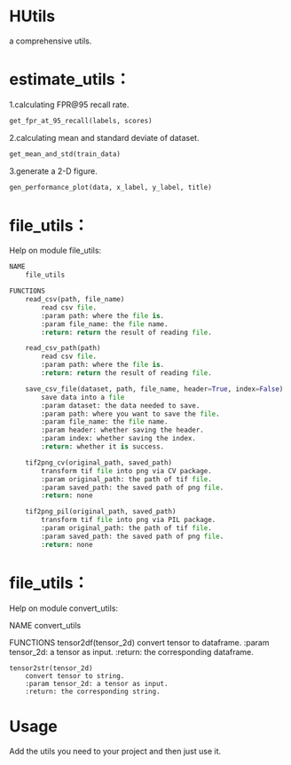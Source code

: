 # HUtils
a comprehensive utils.

estimate_utils：
===
1.calculating FPR@95 recall rate.
```python
get_fpr_at_95_recall(labels, scores)
```
2.calculating mean and standard deviate of dataset.
```python
get_mean_and_std(train_data)
```
3.generate a 2-D figure.
```python
gen_performance_plot(data, x_label, y_label, title)
```

file_utils：
===
Help on module file_utils:
```python
NAME
    file_utils

FUNCTIONS
    read_csv(path, file_name)
        read csv file.
        :param path: where the file is.
        :param file_name: the file name.
        :return: return the result of reading file.

    read_csv_path(path)
        read csv file.
        :param path: where the file is.
        :return: return the result of reading file.

    save_csv_file(dataset, path, file_name, header=True, index=False)
        save data into a file
        :param dataset: the data needed to save.
        :param path: where you want to save the file.
        :param file_name: the file name.
        :param header: whether saving the header.
        :param index: whether saving the index.
        :return: whether it is success.

    tif2png_cv(original_path, saved_path)
        transform tif file into png via CV package.
        :param original_path: the path of tif file.
        :param saved_path: the saved path of png file.
        :return: none

    tif2png_pil(original_path, saved_path)
        transform tif file into png via PIL package.
        :param original_path: the path of tif file.
        :param saved_path: the saved path of png file.
        :return: none
```
file_utils：
===
Help on module convert_utils:

NAME
    convert_utils

FUNCTIONS
    tensor2df(tensor_2d)
        convert tensor to dataframe.
        :param tensor_2d: a tensor as input.
        :return: the corresponding dataframe.

    tensor2str(tensor_2d)
        convert tensor to string.
        :param tensor_2d: a tensor as input.
        :return: the corresponding string.

Usage
===
Add the utils you need to your project and then just use it.
